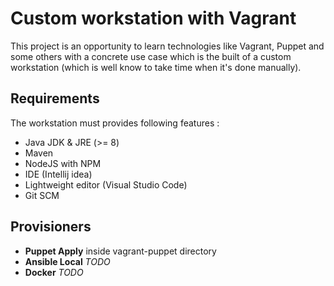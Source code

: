 # Custom workstation with Vagrant

This project is an opportunity to learn technologies like Vagrant, Puppet and some others with a concrete use case which is the built of a custom workstation (which is well know to take time when it's done manually).

## Requirements

The workstation must provides following features : 
* Java JDK & JRE (>= 8)
* Maven
* NodeJS with NPM
* IDE (Intellij idea)
* Lightweight editor (Visual Studio Code)
* Git SCM

## Provisioners

* **Puppet Apply** inside vagrant-puppet directory
* **Ansible Local** _TODO_
* **Docker** _TODO_

